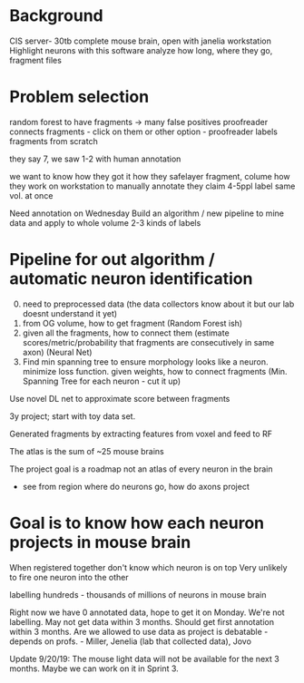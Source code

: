 # Background

CIS server- 30tb complete mouse brain, open with janelia workstation
Highlight neurons with this software
analyze how long, where they go, fragment files

# Problem selection

random forest to have fragments -> many false positives
proofreader connects fragments - click on them
or other option - proofreader labels fragments from scratch

they say 7, we saw 1-2 with human annotation

we want to know how they got it
how they safelayer fragment, colume
how they work on workstation to manually annotate
they claim 4-5ppl label same vol. at once

Need annotation on Wednesday
Build an algorithm / new pipeline to mine data and apply to whole volume
2-3 kinds of labels 

# Pipeline for out algorithm / automatic neuron identification

0. need to preprocessed data (the data collectors know about it but our lab doesnt understand it yet)
1. from OG volume, how to get fragment (Random Forest ish)
2. given all the fragments, how to connect them (estimate scores/metric/probability that fragments are consecutively in same axon) (Neural Net)
3. Find min spanning tree to ensure morphology looks like a neuron. minimize loss function. given weights, how to connect fragments (Min. Spanning Tree for each neuron - cut it up)

Use novel DL net to approximate score between fragments

3y project; start with toy data set.

Generated fragments by extracting features from voxel and feed to RF

The atlas is the sum of ~25 mouse brains

The project goal is a roadmap not an atlas of every neuron in the brain
- see from region where do neurons go, how do axons project

# Goal is to know how each neuron projects in mouse brain

When registered together don't know which neuron is on top
Very unlikely to fire one neuron into the other

labelling hundreds - thousands of millions of neurons in mouse brain

Right now we have 0 annotated data, hope to get it on Monday. We're not labelling. 
May not get data within 3 months. Should get first annotation within 3 months.
Are we allowed to use data as project is debatable - depends on profs. - Miller, Jenelia (lab that collected data), Jovo

Update 9/20/19: The mouse light data will not be available for the next 3 months. Maybe we can work on it in Sprint 3.